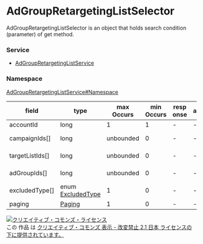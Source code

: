 # AdGroupRetargetingListSelector
AdGroupRetargetingListSelector is an object that holds search condition (parameter) of get method.

### Service
+ [AdGroupRetargetingListService](../../services/AdGroupRetargetingListService.md)

### Namespace
[AdGroupRetargetingListService#Namespace](../../services/AdGroupRetargetingListService.md#namespace)

| field | type | max<br>Occurs | min<br>Occurs | resp<br>onse | add | set | remove | description | 
|---|---|---|---|---|---|---|---|---|
| accountId| long| 1| 1| -| -| -| -| Account ID. |
| campaignIds[]| long| unbounded| 0| -| -| -| -| Campaign ID. |
| targetListIds[]| long| unbounded| 0| -| -| -| -| Target list ID. |
| adGroupIds[]| long| unbounded| 0| -| -| -| -| Ad group ID. |
| excludedType[]| enum <a href="ExcludedType_AdGroupRetargetingList.md">ExcludedType</a>| 1| 0| -| -| -| -| Status of target. |
| paging| <a href="../Common/Paging.md">Paging</a>| 1| 0| -| -| -| -| Paging. |

<a rel="license" href="http://creativecommons.org/licenses/by-nd/2.1/jp/"><img alt="クリエイティブ・コモンズ・ライセンス" style="border-width:0" src="https://i.creativecommons.org/l/by-nd/2.1/jp/88x31.png" /></a><br />この 作品 は <a rel="license" href="http://creativecommons.org/licenses/by-nd/2.1/jp/">クリエイティブ・コモンズ 表示 - 改変禁止 2.1 日本 ライセンスの下に提供されています。</a>
